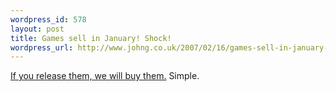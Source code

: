 ```yaml
--- 
wordpress_id: 578
layout: post
title: Games sell in January! Shock!
wordpress_url: http://www.johng.co.uk/2007/02/16/games-sell-in-january-shock/
---
```

<a href="http://www.mcvuk.com/2007-game-sales-at-an-all-time-high">If you release them, we will buy them.</a> Simple.
